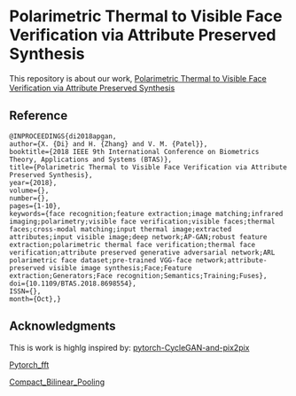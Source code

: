# Polarimetric Thermal to Visible Face Verification via Attribute Preserved Synthesis
This repository is about our work, [Polarimetric Thermal to Visible Face Verification via Attribute Preserved Synthesis](https://arxiv.org/abs/1901.00889)

## Reference
```
@INPROCEEDINGS{di2018apgan,
author={X. {Di} and H. {Zhang} and V. M. {Patel}},
booktitle={2018 IEEE 9th International Conference on Biometrics Theory, Applications and Systems (BTAS)},
title={Polarimetric Thermal to Visible Face Verification via Attribute Preserved Synthesis},
year={2018},
volume={},
number={},
pages={1-10},
keywords={face recognition;feature extraction;image matching;infrared imaging;polarimetry;visible face verification;visible faces;thermal faces;cross-modal matching;input thermal image;extracted attributes;input visible image;deep network;AP-GAN;robust feature extraction;polarimetric thermal face verification;thermal face verification;attribute preserved generative adversarial network;ARL polarimetric face dataset;pre-trained VGG-face network;attribute-preserved visible image synthesis;Face;Feature extraction;Generators;Face recognition;Semantics;Training;Fuses},
doi={10.1109/BTAS.2018.8698554},
ISSN={},
month={Oct},}
```

## Acknowledgments
This is work is highlg inspired by: [pytorch-CycleGAN-and-pix2pix](https://github.com/junyanz/pytorch-CycleGAN-and-pix2pix#prerequisites)

[Pytorch_fft](https://github.com/locuslab/pytorch_fft)

[Compact_Bilinear_Pooling](https://github.com/gdlg/pytorch_compact_bilinear_pooling)
